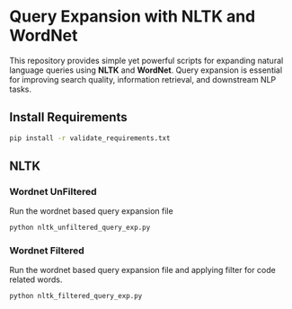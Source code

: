 # Query Expansion with NLTK and WordNet

This repository provides simple yet powerful scripts for expanding natural language queries using **NLTK** and **WordNet**. Query expansion is essential for improving search quality, information retrieval, and downstream NLP tasks.


## Install Requirements

```bash
pip install -r validate_requirements.txt
```

## NLTK

### Wordnet UnFiltered
Run the wordnet based query expansion file
```bash
python nltk_unfiltered_query_exp.py
```

### Wordnet Filtered
Run the wordnet based query expansion file and applying filter for code related words.
```bash
python nltk_filtered_query_exp.py
```
